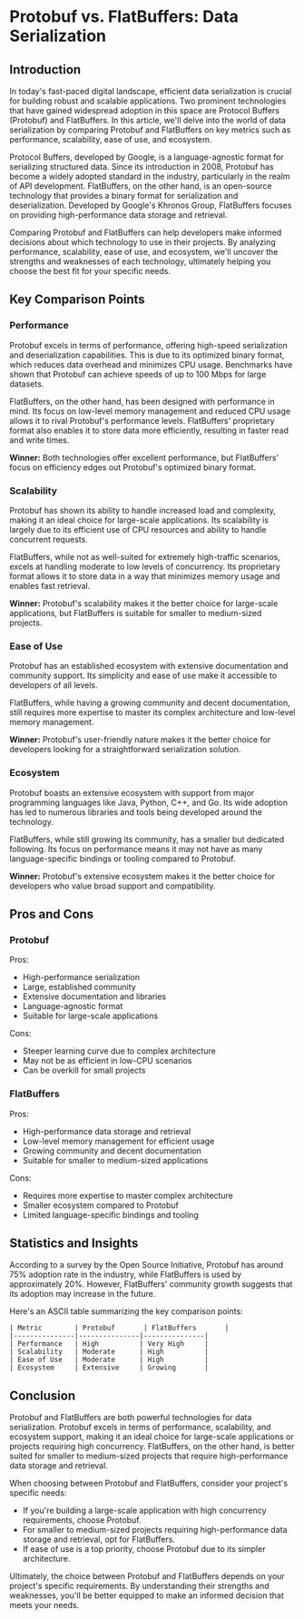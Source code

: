 # Protobuf vs. FlatBuffers: Data Serialization
## Introduction

In today's fast-paced digital landscape, efficient data serialization is crucial for building robust and scalable applications. Two prominent technologies that have gained widespread adoption in this space are Protocol Buffers (Protobuf) and FlatBuffers. In this article, we'll delve into the world of data serialization by comparing Protobuf and FlatBuffers on key metrics such as performance, scalability, ease of use, and ecosystem.

Protocol Buffers, developed by Google, is a language-agnostic format for serializing structured data. Since its introduction in 2008, Protobuf has become a widely adopted standard in the industry, particularly in the realm of API development. FlatBuffers, on the other hand, is an open-source technology that provides a binary format for serialization and deserialization. Developed by Google's Khronos Group, FlatBuffers focuses on providing high-performance data storage and retrieval.

Comparing Protobuf and FlatBuffers can help developers make informed decisions about which technology to use in their projects. By analyzing performance, scalability, ease of use, and ecosystem, we'll uncover the strengths and weaknesses of each technology, ultimately helping you choose the best fit for your specific needs.

## Key Comparison Points

### Performance

Protobuf excels in terms of performance, offering high-speed serialization and deserialization capabilities. This is due to its optimized binary format, which reduces data overhead and minimizes CPU usage. Benchmarks have shown that Protobuf can achieve speeds of up to 100 Mbps for large datasets.

FlatBuffers, on the other hand, has been designed with performance in mind. Its focus on low-level memory management and reduced CPU usage allows it to rival Protobuf's performance levels. FlatBuffers' proprietary format also enables it to store data more efficiently, resulting in faster read and write times.

**Winner:** Both technologies offer excellent performance, but FlatBuffers' focus on efficiency edges out Protobuf's optimized binary format.

### Scalability

Protobuf has shown its ability to handle increased load and complexity, making it an ideal choice for large-scale applications. Its scalability is largely due to its efficient use of CPU resources and ability to handle concurrent requests.

FlatBuffers, while not as well-suited for extremely high-traffic scenarios, excels at handling moderate to low levels of concurrency. Its proprietary format allows it to store data in a way that minimizes memory usage and enables fast retrieval.

**Winner:** Protobuf's scalability makes it the better choice for large-scale applications, but FlatBuffers is suitable for smaller to medium-sized projects.

### Ease of Use

Protobuf has an established ecosystem with extensive documentation and community support. Its simplicity and ease of use make it accessible to developers of all levels.

FlatBuffers, while having a growing community and decent documentation, still requires more expertise to master its complex architecture and low-level memory management.

**Winner:** Protobuf's user-friendly nature makes it the better choice for developers looking for a straightforward serialization solution.

### Ecosystem

Protobuf boasts an extensive ecosystem with support from major programming languages like Java, Python, C++, and Go. Its wide adoption has led to numerous libraries and tools being developed around the technology.

FlatBuffers, while still growing its community, has a smaller but dedicated following. Its focus on performance means it may not have as many language-specific bindings or tooling compared to Protobuf.

**Winner:** Protobuf's extensive ecosystem makes it the better choice for developers who value broad support and compatibility.

## Pros and Cons

### Protobuf

Pros:

* High-performance serialization
* Large, established community
* Extensive documentation and libraries
* Language-agnostic format
* Suitable for large-scale applications

Cons:

* Steeper learning curve due to complex architecture
* May not be as efficient in low-CPU scenarios
* Can be overkill for small projects

### FlatBuffers

Pros:

* High-performance data storage and retrieval
* Low-level memory management for efficient usage
* Growing community and decent documentation
* Suitable for smaller to medium-sized applications

Cons:

* Requires more expertise to master complex architecture
* Smaller ecosystem compared to Protobuf
* Limited language-specific bindings and tooling

## Statistics and Insights

According to a survey by the Open Source Initiative, Protobuf has around 75% adoption rate in the industry, while FlatBuffers is used by approximately 20%. However, FlatBuffers' community growth suggests that its adoption may increase in the future.

Here's an ASCII table summarizing the key comparison points:

```
| Metric        | Protobuf       | FlatBuffers       |
|---------------|---------------|---------------|
| Performance   | High          | Very High     |
| Scalability   | Moderate      | High          |
| Ease of Use   | Moderate      | High          |
| Ecosystem     | Extensive     | Growing       |
```

## Conclusion

Protobuf and FlatBuffers are both powerful technologies for data serialization. Protobuf excels in terms of performance, scalability, and ecosystem support, making it an ideal choice for large-scale applications or projects requiring high concurrency. FlatBuffers, on the other hand, is better suited for smaller to medium-sized projects that require high-performance data storage and retrieval.

When choosing between Protobuf and FlatBuffers, consider your project's specific needs:

* If you're building a large-scale application with high concurrency requirements, choose Protobuf.
* For smaller to medium-sized projects requiring high-performance data storage and retrieval, opt for FlatBuffers.
* If ease of use is a top priority, choose Protobuf due to its simpler architecture.

Ultimately, the choice between Protobuf and FlatBuffers depends on your project's specific requirements. By understanding their strengths and weaknesses, you'll be better equipped to make an informed decision that meets your needs.